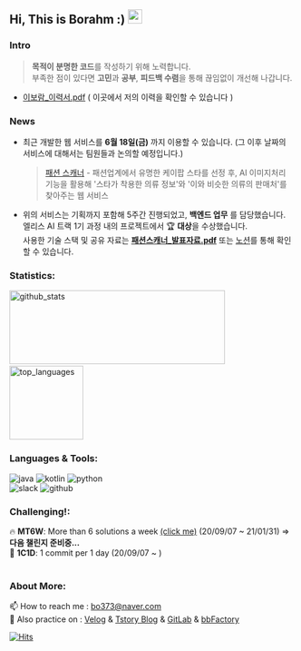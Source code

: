 <h2> Hi, This is Borahm :) <img src="https://media.giphy.com/media/hvRJCLFzcasrR4ia7z/giphy.gif" width="25px"> </h2>

### Intro

> **목적이 분명한 코드**를 작성하기 위해 노력합니다.<br/>
> 부족한 점이 있다면 **고민**과 **공부**, **피드백 수렴**을 통해 끊임없이 개선해 나갑니다.

- [이보람_이력서.pdf](https://github.com/bky373/bky373/files/6643763/_.pdf) ( 이곳에서 저의 이력을 확인할 수 있습니다 )

### News

- 최근 개발한 웹 서비스를 **6월 18일(금)** 까지 이용할 수 있습니다. (그 이후 날짜의 서비스에 대해서는 팀원들과 논의할 예정입니다.)

  > [패션 스캐너](https://blackpink.fashion-scanner.site/) -  패션업계에서 유명한 케이팝 스타를 선정 후, AI 이미지처리 기능을 활용해 '스타가 착용한 의류 정보'와 '이와 비슷한 의류의 판매처'를 찾아주는 웹 서비스

-  위의 서비스는 기획까지 포함해 5주간 진행되었고, **백엔드 업무** 를 담당했습니다. <br>엘리스 AI 트랙 1기 과정 내의 프로젝트에서 🏆 **대상**을 수상했습니다. <br> 사용한 기술 스택 및 공유 자료는 [**패션스캐너_발표자료.pdf**](https://github.com/bky373/bky373/files/6645283/_.pdf) 또는 [노션](https://www.notion.so/3-d0ddc9587fde4619825eb2a9f6287e1f)를 통해 확인할 수 있습니다.

### Statistics:

<p align="left">
  <img alt="github_stats" src="https://github-readme-stats.vercel.app/api?username=bky373&hide=stars&show_icons=true&theme=radical" width="380" height="130"/> &nbsp;
  <img alt="top_languages" src="https://github-readme-stats.vercel.app/api/top-langs/?username=bky373&layout=compact&theme=radical" height="130">
</p>





### Languages & Tools: 

<p>
  <img alt="java" src="https://img.shields.io/badge/-Java-FF7A59?style=flat-square&logo=java&logoColor=white" />
  <img alt="kotlin" src="https://img.shields.io/badge/-Kotlin-01B3E3?style=flat-square&logo=kotlin&logoColor=white" />
  <img alt="python" src="https://img.shields.io/badge/-Python-5881D8?style=flat-square&logo=python&logoColor=white" />
  <br>
  <img alt="slack" src="https://img.shields.io/badge/-Slack-FF4785?style=flat-square&logo=slack&logoColor=white" />
  <img alt="github" src="https://img.shields.io/badge/-Github-313131?style=flat-square&logo=github&logoColor=white" />
</p>





### Challenging!:

🔥 **MT6W**: More than 6 solutions a week [(click me)](https://github.com/bky373/problem-solving)  (20/09/07 ~ 21/01/31) => **다음 챌린지 준비중...** <br>
:triangular_flag_on_post: **1C1D**: 1 commit per 1 day (20/09/07 ~ )<br><br>


### About More:

📫 How to reach me : bo373@naver.com <br>
🌱 Also practice on :  [Velog](https://velog.io/@bky373/) & [Tstory Blog](https://bky373.tistory.com/) & [GitLab](https://kdt-gitlab.elice.io/bky373) & [bbFactory](https://github.com/bbFactory) 

[![Hits](https://hits.seeyoufarm.com/api/count/incr/badge.svg?url=https%3A%2F%2Fgithub.com%2Fbky373%2Fhit-counter&count_bg=%23FF4EB6&title_bg=%23555555&icon=&icon_color=%23F934A8&title=toured&edge_flat=true)](https://hits.seeyoufarm.com)

<!--
Here are some ideas to get you started:

- 🔭 I’m currently working on ...
- 🌱 I’m currently learning ...
- 👯 I’m looking to collaborate on ...
- 🤔 I’m looking for help with ...
- 💬 Ask me about ...
- 📫 How to reach me: ...
- 😄 Pronouns: ...
- ⚡ Fun fact: ...
  --> 
